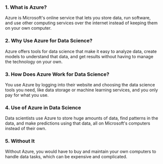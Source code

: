 

### 1. What is Azure?
Azure is Microsoft's online service that lets you store data, run software, and use other computing services over the internet instead of keeping them on your own computer.

### 2. Why Use Azure for Data Science?
Azure offers tools for data science that make it easy to analyze data, create models to understand that data, and get results without having to manage the technology on your own.

### 3. How Does Azure Work for Data Science?
You use Azure by logging into their website and choosing the data science tools you need, like data storage or machine learning services, and you only pay for what you use.

### 4. Use of Azure in Data Science
Data scientists use Azure to store huge amounts of data, find patterns in the data, and make predictions using that data, all on Microsoft's computers instead of their own.

### 5. Without It
Without Azure, you would have to buy and maintain your own computers to handle data tasks, which can be expensive and complicated.
